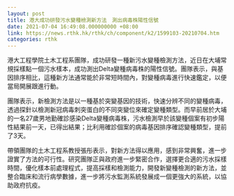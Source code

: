 ```yaml
---
layout: post
title: 港大成功研發污水變種檢測新方法　測出病毒株陽性信號
date: 2021-07-04 16:49:08.000000000 +08:00
link: https://news.rthk.hk/rthk/ch/component/k2/1599103-20210704.htm
categories: rthk
---
```


港大工程學院土木工程系團隊，成功研發一種新污水變種檢測方法，近日在大埔常規採樣點一個污水樣本，成功測出Delta變種病毒株的陽性信號。團隊表示，與基因排序相比，這種新方法通常能於非常短時間內，對變種病毒進行快速鑑定，以便當局開展跟進行動。

團隊表示，新檢測方法是以一種基於突變基因的技術，快速分辨不同的變種病毒，透過探針以檢測新冠病毒刺突蛋白的不同突變位來確定變種類型。而早前居於大埔的一名27歲男地勤確診感染Delta變種病毒株，污水檢測早於該變種個案有初步陽性結果前一天，已得出結果；比利用確診個案的病毒基因排序確認變種類型，提前了3天。

帶領團隊的土木工程系教授張彤表示，對新方法得以應用，感到非常興奮，進一步證實了方法的可行性。研究團隊正與政府進一步緊密合作，選擇更合適的污水採樣時間，優化樣本前處理程式，提高採樣和檢測能力，開發新變種檢測的新方法，並整合臨床和流行病學數據，進一步將污水監測系統發展成一個更強大的系統，以協助政府抗疫。
